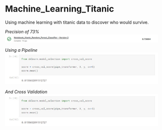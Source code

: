 # Machine_Learning_Titanic

Using machine learning with titanic data to discover who would survive.

*Precision of 73%*
![alt text](https://github.com/ColdmaterL/Machine_Learning_Titanic/blob/main/Images/Predict_precision.jpg)

*Using a Pipeline*
![alt text](https://github.com/ColdmaterL/Machine_Learning_Titanic/blob/main/Images/Using_pipeline.jpg)

*And Cross Validation*
![alt text](https://github.com/ColdmaterL/Machine_Learning_Titanic/blob/main/Images/Cross_val.jpg)
